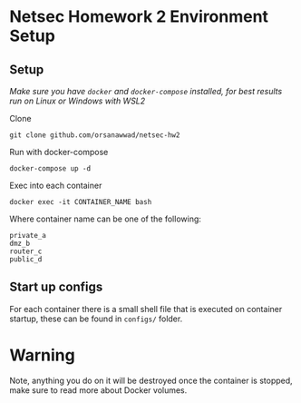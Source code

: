 # Netsec Homework 2 Environment Setup

## Setup

*Make sure you have `docker` and `docker-compose` installed, for best results run on Linux or Windows with WSL2*


Clone

```
git clone github.com/orsanawwad/netsec-hw2
```

Run with docker-compose

```
docker-compose up -d
```

Exec into each container

```
docker exec -it CONTAINER_NAME bash
```

Where container name can be one of the following:

```
private_a
dmz_b
router_c
public_d
```

## Start up configs

For each container there is a small shell file that is executed on container startup, these can be found in `configs/` folder.

# Warning
Note, anything you do on it will be destroyed once the container is stopped, make sure to read more about Docker volumes.
